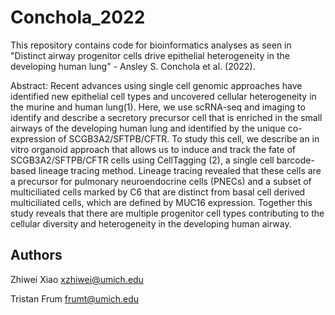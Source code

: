 # Conchola_2022

This repository contains code for bioinformatics analyses as seen in "Distinct airway progenitor cells drive epithelial heterogeneity in the developing human lung" - Ansley S. Conchola et al. (2022).

Abstract: Recent advances using single cell genomic approaches have identified new epithelial cell types and uncovered cellular heterogeneity in the murine and human lung(1). Here, we use scRNA-seq and imaging to identify and describe a secretory precursor cell that is enriched in the small airways of the developing human lung and identified by the unique co-expression of SCGB3A2/SFTPB/CFTR. To study this cell, we describe an in vitro organoid approach that allows us to induce and track the fate of SCGB3A2/SFTPB/CFTR cells using CellTagging (2), a single cell barcode-based lineage tracing method. Lineage tracing revealed that these cells are a precursor for pulmonary neuroendocrine cells (PNECs) and a subset of multiciliated cells marked by C6 that are distinct from basal cell derived multiciliated cells, which are defined by MUC16 expression. Together this study reveals that there are multiple progenitor cell types contributing to the cellular diversity and heterogeneity in the developing human airway.

## Authors
Zhiwei Xiao xzhiwei@umich.edu

Tristan Frum frumt@umich.edu
